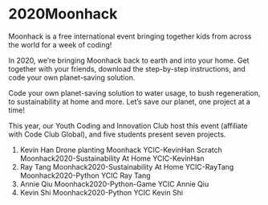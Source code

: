 # 2020Moonhack

Moonhack is a free international event bringing together kids from across the world for a week of coding!

In 2020, we’re bringing Moonhack back to earth and into your home. Get together with your friends, download the step-by-step instructions, and code your own planet-saving solution.

Code your own planet-saving solution to water usage, to bush regeneration, to sustainability at home and more. Let’s save our planet, one project at a time!

This year, our Youth Coding and Innovation Club host this event (affiliate with Code Club Global), and five students present seven projects.

1. Kevin Han
        Drone planting Moonhack YCIC-KevinHan Scratch
        Moonhack2020-Sustainability At Home YCIC-KevinHan
2. Ray Tang
        Moonhack2020-Sustainability At Home YCIC-RayTang
        Moonhack2020-Python YCIC Ray Tang
3. Annie Qiu
        Moonhack2020-Python-Game YCIC Annie Qiu
4. Kevin Shi
        Moonhack2020-Python YCIC Kevin Shi
        

        

